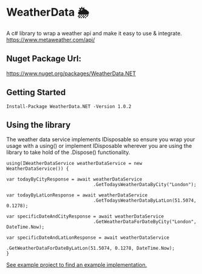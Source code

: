 # WeatherData 🌦
A c# library to wrap a weather api and make it easy to use &amp; integrate.
https://www.metaweather.com/api/

## Nuget Package Url:
https://www.nuget.org/packages/WeatherData.NET

## Getting Started
```
Install-Package WeatherData.NET -Version 1.0.2
```

## Using the library
The weather data service implements IDisposable so ensure you wrap your usage with a using() or implement IDisposable wherever you are using the library to take hold of the .Dispose() functionality.

```
using(IWeatherDataService weatherDataService = new WeatherDataService()) {

var todayByCityResponse = await weatherDataService
                                .GetTodaysWeatherDataByCity("London");

var todayByLatLonResponse = await weatherDataService
                                .GetTodaysWeatherDataByLatLon(51.5074, 0.1278);

var specificDateAndCityResponse = await weatherDataService
                                .GetWeatherDataForDateByCity("London", DateTime.Now);

var specificDateAndLatLonResponse = await weatherDataService
                                .GetWeatherDataForDateByLatLon(51.5074, 0.1278, DateTime.Now);
}

```
[See example project to find an example implementation.](https://github.com/willholmeswastaken/WeatherData/blob/master/WeatherData.Example/Program.cs)
